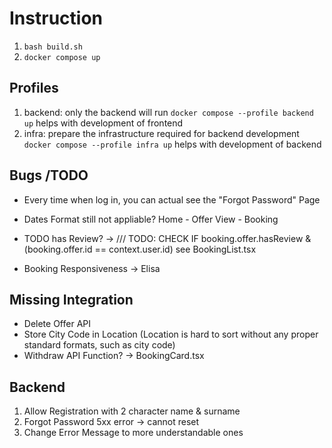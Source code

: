 # Instruction
1. `bash build.sh`
2. `docker compose up` 
## Profiles
1. backend: only the backend will run  `docker compose --profile backend up` helps with development of frontend
2. infra: prepare the infrastructure required for backend development `docker compose --profile infra up` helps with development of backend


## Bugs /TODO 
- Every time when log in, you can actual see the "Forgot Password" Page
- Dates Format still not appliable? Home - Offer View - Booking
- TODO has Review? ->  /// TODO: CHECK IF booking.offer.hasReview & (booking.offer.id == context.user.id) see BookingList.tsx

- Booking Responsiveness -> Elisa

## Missing Integration
- Delete Offer API 
- Store City Code in Location (Location is hard to sort without any proper standard formats, such as city code)
- Withdraw API Function? -> BookingCard.tsx

## Backend
1. Allow Registration with 2 character name & surname
2. Forgot Password 5xx error -> cannot reset
3. Change Error Message to more understandable ones